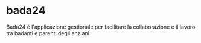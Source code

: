 # bada24

Bada24 é l'applicazione gestionale per facilitare la collaborazione e il lavoro tra badanti e parenti degli anziani.

